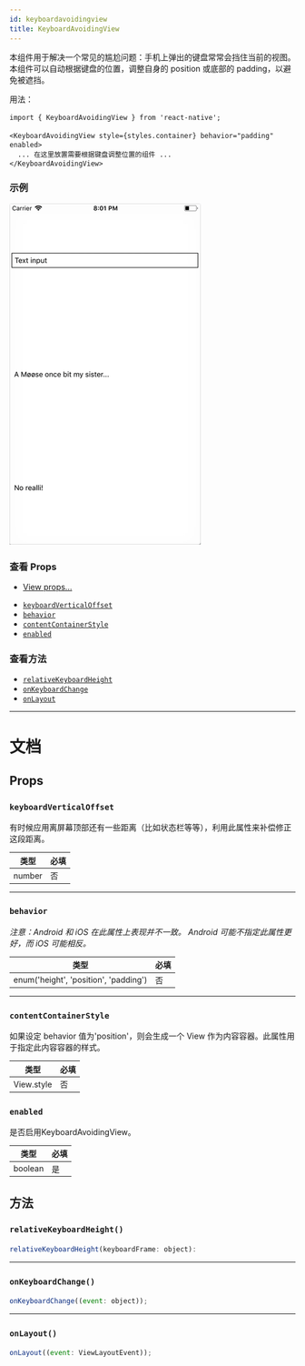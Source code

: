 ```yaml
---
id: keyboardavoidingview
title: KeyboardAvoidingView
---
```


本组件用于解决一个常见的尴尬问题：手机上弹出的键盘常常会挡住当前的视图。本组件可以自动根据键盘的位置，调整自身的 position 或底部的 padding，以避免被遮挡。

用法：

```
import { KeyboardAvoidingView } from 'react-native';

<KeyboardAvoidingView style={styles.container} behavior="padding" enabled>
  ... 在这里放置需要根据键盘调整位置的组件 ...
</KeyboardAvoidingView>
```

### 示例

![](assets/KeyboardAvoidingView/example.gif)

### 查看 Props

* [View props...](view.md#props)

- [`keyboardVerticalOffset`](keyboardavoidingview.md#keyboardverticaloffset)
- [`behavior`](keyboardavoidingview.md#behavior)
- [`contentContainerStyle`](keyboardavoidingview.md#contentcontainerstyle)
- [`enabled`](keyboardavoidingview.md#enabled)

### 查看方法

* [`relativeKeyboardHeight`](keyboardavoidingview.md#relativekeyboardheight)
* [`onKeyboardChange`](keyboardavoidingview.md#onkeyboardchange)
* [`onLayout`](keyboardavoidingview.md#onlayout)

---

# 文档

## Props

### `keyboardVerticalOffset`

有时候应用离屏幕顶部还有一些距离（比如状态栏等等），利用此属性来补偿修正这段距离。

| 类型   | 必填 |
| ------ | ---- |
| number | 否   |

---

### `behavior`

_注意：Android 和 iOS 在此属性上表现并不一致。_ _Android 可能不指定此属性更好，而 iOS 可能相反。_

| 类型                                  | 必填 |
| ------------------------------------- | ---- |
| enum('height', 'position', 'padding') | 否   |

---

### `contentContainerStyle`

如果设定 behavior 值为'position'，则会生成一个 View 作为内容容器。此属性用于指定此内容容器的样式。

| 类型       | 必填 |
| ---------- | ---- |
| View.style | 否   |

### `enabled`

是否启用KeyboardAvoidingView。

| 类型    | 必填 |
| ------- | ---- |
| boolean | 是   |

## 方法

### `relativeKeyboardHeight()`

```javascript
relativeKeyboardHeight(keyboardFrame: object):
```

---

### `onKeyboardChange()`

```javascript
onKeyboardChange((event: object));
```

---

### `onLayout()`

```javascript
onLayout((event: ViewLayoutEvent));
```
